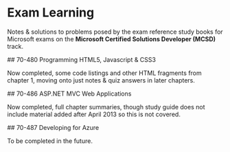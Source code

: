﻿# Exam Learning

Notes & solutions to problems posed by the exam reference study books for Microsoft exams on the **Microsoft Certified Solutions Developer (MCSD)** track.

## 70-480 Programming HTML5, Javascript & CSS3

Now completed, some code listings and other HTML fragments from chapter 1, moving onto just notes & quiz answers in later chapters.

## 70-486 ASP.NET MVC Web Applications

Now completed, full chapter summaries, though study guide does not include material added after April 2013 so this is not covered.

## 70-487 Developing for Azure

To be completed in the future.
